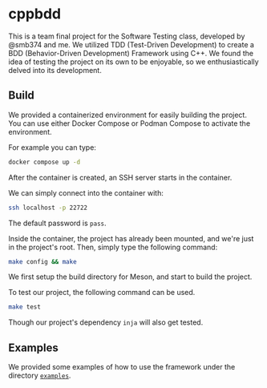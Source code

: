 # cppbdd
This is a team final project for the Software Testing class, developed by @smb374 and me. We utilized TDD (Test-Driven Development) to create a BDD (Behavior-Driven Development) Framework using C++. We found the idea of testing the project on its own to be enjoyable, so we enthusiastically delved into its development.

## Build
We provided a containerized environment for easily building the project.
You can use either Docker Compose or Podman Compose to activate the environment.

For example you can type:
```sh
docker compose up -d
```

After the container is created, an SSH server starts in the container.

We can simply connect into the container with:
```sh
ssh localhost -p 22722
```

The default password is `pass`.

Inside the container, the project has already been mounted, and we're just in the project's root. Then, simply type the following command:
```sh
make config && make
```

We first setup the build directory for Meson, and start to build the project.

To test our project, the following command can be used.
```sh
make test
```

Though our project's dependency `inja` will also get tested.

## Examples
We provided some examples of how to use the framework under the directory [`examples`](examples).
